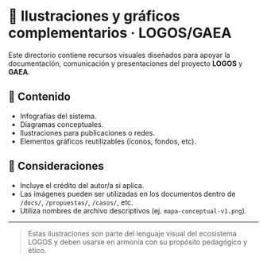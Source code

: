# 🎨 Ilustraciones y gráficos complementarios · LOGOS/GAEA

Este directorio contiene recursos visuales diseñados para apoyar la documentación, comunicación y presentaciones del proyecto **LOGOS** y **GAEA**.

## 📂 Contenido

- Infografías del sistema.
- Diagramas conceptuales.
- Ilustraciones para publicaciones o redes.
- Elementos gráficos reutilizables (íconos, fondos, etc).

## 📌 Consideraciones

- Incluye el crédito del autor/a si aplica.
- Las imágenes pueden ser utilizadas en los documentos dentro de `/docs/`, `/propuestas/`, `/casos/`, etc.
- Utiliza nombres de archivo descriptivos (ej. `mapa-conceptual-v1.png`).

---

> Estas ilustraciones son parte del lenguaje visual del ecosistema LOGOS y deben usarse en armonía con su propósito pedagógico y ético.
